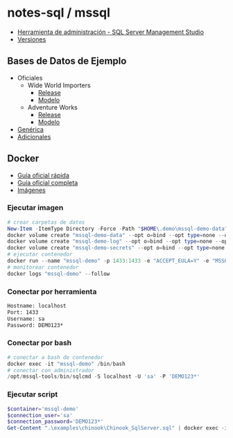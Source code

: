 # notes-sql / mssql

- [Herramienta de administración - SQL Server Management Studio](https://learn.microsoft.com/en-us/sql/ssms/download-sql-server-management-studio-ssms)
- [Versiones](https://sqlserverbuilds.blogspot.com)

## Bases de Datos de Ejemplo

- Oficiales
  - Wide World Importers
    - [Release](https://github.com/Microsoft/sql-server-samples/releases/tag/wide-world-importers-v1.0)
    - [Modelo](https://dataedo.com/samples/html/WideWorldImporters)
  - Adventure Works
    - [Release](https://github.com/Microsoft/sql-server-samples/releases/tag/adventureworks)
    - [Modelo](https://dataedo.com/samples/html/AdventureWorks/)
- [Genérica](https://github.com/lerocha/chinook-database)
- [Adicionales](https://dataedo.com/kb/databases/sql-server/sample-databases)

## Docker

- [Guía oficial rápida](https://learn.microsoft.com/en-us/sql/linux/quickstart-install-connect-docker)
- [Guía oficial completa](https://learn.microsoft.com/en-us/sql/linux/sql-server-linux-docker-container-deployment)
- [Imágenes](https://hub.docker.com/_/microsoft-mssql-server)

### Ejecutar imagen

```powershell
# crear carpetas de datos
New-Item -ItemType Directory -Force -Path "$HOME\.demo\mssql-demo-data"
docker volume create "mssql-demo-data" --opt o=bind --opt type=none --opt device="$HOME\.demo\mssql-demo-data"
docker volume create "mssql-demo-log" --opt o=bind --opt type=none --opt device="$HOME\.demo\mssql-demo-log"
docker volume create "mssql-demo-secrets" --opt o=bind --opt type=none --opt device="$HOME\.demo\mssql-demo-secrets"
# ejecutar contenedor
docker run --name "mssql-demo" -p 1433:1433 -e "ACCEPT_EULA=Y" -e "MSSQL_SA_PASSWORD=DEMO123*" -v "mssql-demo-data:/var/opt/mssql/data" -v "mssql-demo-log:/var/opt/mssql/log" -v "mssql-demo-secrets:/var/opt/mssql/secrets" -d "mcr.microsoft.com/mssql/server:2022-CU12-ubuntu-22.04"
# monitorear contenedor
docker logs "mssql-demo" --follow
```

### Conectar por herramienta

```txt
Hostname: localhost
Port: 1433
Username: sa
Password: DEMO123*
```

### Conectar por bash

```powershell
# conectar a bash de contenedor
docker exec -it "mssql-demo" /bin/bash
# conectar con administrador
/opt/mssql-tools/bin/sqlcmd -S localhost -U 'sa' -P 'DEMO123*'
```

### Ejecutar script

```powershell
$container='mssql-demo'
$connection_user='sa'
$connection_password='DEMO123*'
Get-Content ".\examples\chinook\Chinook_SqlServer.sql" | docker exec -i $container /opt/mssql-tools/bin/sqlcmd -S localhost -U $connection_user -P $connection_password
```
